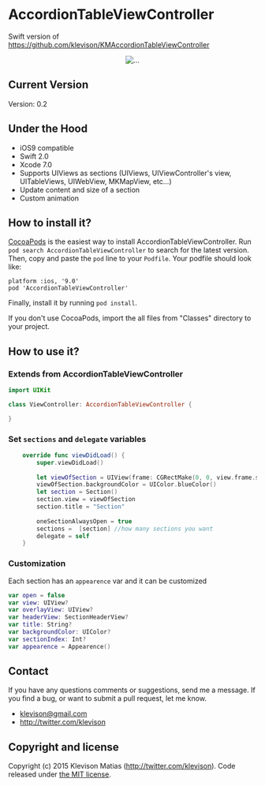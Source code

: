 # AccordionTableViewController

Swift version of https://github.com/klevison/KMAccordionTableViewController

<p align="center">
  <img align="center" src="juLug4JLzx.gif" alt="...">
</p>

## Current Version

Version: 0.2

## Under the Hood

* iOS9 compatible
* Swift 2.0
* Xcode 7.0
* Supports UIViews as sections (UIViews, UIViewController's view, UITableViews, UIWebView, MKMapView, etc...)
* Update content and size of a section
* Custom animation

## How to install it?

[CocoaPods](http://cocoapods.org) is the easiest way to install AccordionTableViewController. Run ```pod search AccordionTableViewController``` to search for the latest version. Then, copy and paste the ```pod``` line to your ```Podfile```. Your podfile should look like:

```
platform :ios, '9.0'
pod 'AccordionTableViewController'
```

Finally, install it by running ```pod install```.

If you don't use CocoaPods, import the all files from "Classes" directory to your project.

## How to use it?

### Extends from AccordionTableViewController

```swift
import UIKit

class ViewController: AccordionTableViewController {

}
```

### Set `sections` and `delegate` variables

```swift
    override func viewDidLoad() {
        super.viewDidLoad()
        
        let viewOfSection = UIView(frame: CGRectMake(0, 0, view.frame.size.width, 300))
        viewOfSection.backgroundColor = UIColor.blueColor()
        let section = Section()
        section.view = viewOfSection
        section.title = "Section"
        
        oneSectionAlwaysOpen = true
        sections =  [section] //how many sections you want
        delegate = self
    }
```

### Customization

Each section has an `appearence` var and it can be customized

```swift
var open = false
var view: UIView?
var overlayView: UIView?
var headerView: SectionHeaderView?
var title: String?
var backgroundColor: UIColor?
var sectionIndex: Int?
var appearence = Appearence()
```

## Contact

If you have any questions comments or suggestions, send me a message. If you find a bug, or want to submit a pull request, let me know.

* klevison@gmail.com
* http://twitter.com/klevison

## Copyright and license

Copyright (c) 2015 Klevison Matias (http://twitter.com/klevison). Code released under [the MIT license](LICENSE).
